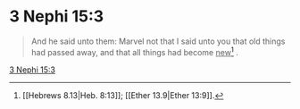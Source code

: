# 3 Nephi 15:3

> And he said unto them: Marvel not that I said unto you that old things had passed away, and that all things had become <u>new</u>[^a] .

[3 Nephi 15:3](https://www.churchofjesuschrist.org/study/scriptures/bofm/3-ne/15?lang=eng&id=p3#p3)


[^a]: [[Hebrews 8.13|Heb. 8:13]]; [[Ether 13.9|Ether 13:9]].  
